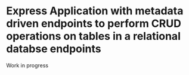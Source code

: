 # Express Application with metadata driven endpoints to perform CRUD operations on tables in a relational databse endpoints

Work in progress
